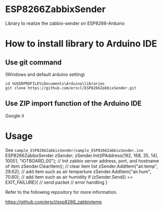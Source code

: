 # ESP8266ZabbixSender
Library to realize the zabbix-sender on ESP8266-Arduino

# How to install library to Arduino IDE
## Use git command
(Windows and default arduino setting)

    cd %USERPROFILE%\Documents\Arduino\libraries
    git clone https://github.com/erscl/ESP8266ZabbixSender.git
## Use ZIP import function of the Arduino IDE
Google it

# Usage
See `sample_ESP8266ZabbixSender/sample_ESP8266ZabbixSender.ino`
    ESP8266ZabbixSender zSender;
    zSender.Init(IPAddress(192, 168, 35, 14), 10051, "IOTBOARD_00"); // Init zabbix server address, port, and hostname of item
    zSender.ClearItem(); // clear item list
    zSender.AddItem("air.temp", 29.62); // add item such as air temperture
    zSender.AddItem("air.hum", 70.60); // add item such as air humidity
    if (zSender.Send() == EXIT_FAILURE){ // send packet
        // error handling
    }

Refer to the following repository for more information.  
  
https://github.com/erscl/esp8266_zabbixtemp
